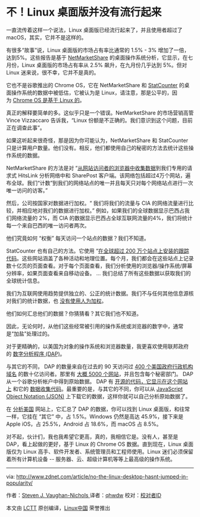 不！Linux 桌面版并没有流行起来
============================================================

一直流传着这样一个说法，Linux 桌面版已经流行起来了，并且使用者超过了 macOS，其实，它并不是这样的。

有很多“故事”说，Linux 桌面版的市场占有率比通常的 1.5% - 3% 增加了一倍，达到5%。这些报告是基于 [NetMarketShare][4] 的桌面操作系统分析，它显示，在七月份，Linux 桌面版的市场占有率从 2.5% 飙升，在九月份几乎达到 5%。但对 Linux 迷来说，很不幸，它并不是真的。

它也不是谷歌推出的 Chrome OS，它在 NetMarketShare 和 [StatCounter][5] 的桌面操作系统的数据中被低估，它被认为是 Linux，请注意，那是公平的，因为 [Chrome OS 是基于 Linux 的][6]。

真正的解释要简单的多。这似乎只是一个错误。NetMarketShare 的市场营销高管 Vince Vizzaccaro 告诉我，“Linux 份额是不正确的。我们意识到这个问题，目前正在调查此事”。

如果这听起来很奇怪，那是因为你可能认为，NetMarketShare 和 StatCounter 只是计算用户数量。他们没有。相反，他们都使用自己的秘密的方法去统计这些操作系统的数据。

NetMarketShare 的方法是对 “[从网站访问者的浏览器中收集数据][7]到我们专用的请求式 HitsLink 分析网络中和 SharePost 客户端。该网络包括超过4万个网站，遍布全球。我们“计数”到我们的网络站点的唯一并且每天只对每个网络站点进行一次唯一访问的访客。”

然后，公司按国家对数据进行加权。“ 我们将我们的流量与 CIA 的网络流量进行比较，并相应地对我们的数据进行加权。” 例如，如果我们的全球数据显示巴西占我们网络流量的 2%，而 CIA 的数据显示巴西占全球互联网流量的4%，我们将统计每一个来自巴西的唯一访问者两次。

他们究竟如何 “权衡” 每天访问一个站点的数据？我们不知道。

StatCounter 也有自己的方法。它使用 “[在全球超过 200 万个站点上安装的跟踪代码][8]。这些网站涵盖了各种活动和地理位置。每个月，我们都会在这些站点上记录数十亿页的页面查看。对于每个页面查看，我们分析使用的浏览器/操作系统/屏幕分辨率，如果页面查看来自移动设备。 ... 我们总结了所有这些数据以获取我们的全球统计信息。

我们为互联网使用趋势提供独立的、公正的统计数据。我们不与任何其他信息源核对我们的统计数据，也 [没有使用人为加权][9]。

他们如何汇总他们的数据？你猜猜看？其它我们也不知道。

因此，无论何时，从他们这些经常被引用的操作系统或浏览器的数字中，通常是“加盐”处理过的。

对于更精确的，以美国为对象的操作系统和浏览器数量，我更喜欢使用联邦政府的 [数字分析程序 (DAP)][10]。

与其它的不同， DAP 的数量来自在过去的 90 天访问过 [400 个美国政府行政机构域名][11] 的数十亿访问者。那里有 [大概 5000 个网站][12]，并且包含每个秘密部门。 DAP 从一个谷歌分析帐户中得到原始数据。 DAP 有 [开源的代码，它显示在这个网站上][13] 和它的 [数据收集代码][14]。最重要的是，与其它的不同，你可以从 [JavaScript Object Notation (JSON)][15] 上下载它的数据，这样你就可以自己分析原始数据了。

在 [分析美国][16] 网站上，它汇总了 DAP 的数据，你可以找到 Linux 桌面版，和往常一样，它挂在 “其它” 中，占 1.5%。Windows 仍然是高达 45.9%，接下来是 Apple iOS，占 25.5%，Android 占 18.6%，而 macOS 占 8.5%。

对不起，伙计们，我也我希望它更高，真的，我相信它是。没有人，甚至是 DAP，看上起做的更好，基于 Linux 的 Chrome OS 数据。直到现在，Linux 桌面版仅为 Linux 高手、软件开发者、系统管理员和工程师使用。Linux 迷们必须保留着所有计算机设备 -- 服务器、云、超级计算机等等上最高级的操作系统。

--------------------------------------------------------------------------------

via: http://www.zdnet.com/article/no-the-linux-desktop-hasnt-jumped-in-popularity/

作者：[Steven J. Vaughan-Nichols ][a]
译者：[qhwdw](https://github.com/qhwdw)
校对：[校对者ID](https://github.com/校对者ID)

本文由 [LCTT](https://github.com/LCTT/TranslateProject) 原创编译，[Linux中国](https://linux.cn/) 荣誉推出

[a]:http://www.zdnet.com/meet-the-team/us/steven-j-vaughan-nichols/
[1]:http://www.zdnet.com/article/the-tension-between-iot-and-erp/
[2]:http://www.zdnet.com/article/the-tension-between-iot-and-erp/
[3]:http://www.zdnet.com/article/the-tension-between-iot-and-erp/
[4]:https://www.netmarketshare.com/
[5]:https://statcounter.com/
[6]:http://www.zdnet.com/article/the-secret-origins-of-googles-chrome-os/
[7]:http://www.netmarketshare.com/faq.aspx#Methodology
[8]:http://gs.statcounter.com/faq#methodology
[9]:http://gs.statcounter.com/faq#no-weighting
[10]:https://www.digitalgov.gov/services/dap/
[11]:https://analytics.usa.gov/data/live/second-level-domains.csv
[12]:https://analytics.usa.gov/data/live/sites.csv
[13]:https://github.com/GSA/analytics.usa.gov
[14]:https://github.com/18F/analytics-reporter
[15]:http://json.org/
[16]:https://analytics.usa.gov/
[17]:http://www.zdnet.com/meet-the-team/us/steven-j-vaughan-nichols/
[18]:http://www.zdnet.com/meet-the-team/us/steven-j-vaughan-nichols/
[19]:http://www.zdnet.com/blog/open-source/
[20]:http://www.zdnet.com/topic/enterprise-software/
